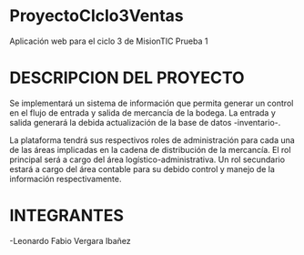 # ProyectoCIclo3Ventas
Aplicación web para el ciclo 3 de MisionTIC
Prueba 1

# DESCRIPCION DEL PROYECTO
Se implementará un sistema de información que permita generar un control en el flujo de entrada y salida de mercancía de la bodega. La entrada y salida generará la debida actualización de la base de datos -inventario-. 

La plataforma tendrá sus respectivos roles de administración para cada una de las áreas implicadas en la cadena de distribución de la mercancía. 
El rol principal será a cargo del área logístico-administrativa. Un rol secundario estará a cargo del área contable para su debido control y manejo de la información respectivamente.
# INTEGRANTES
-Leonardo Fabio Vergara Ibañez